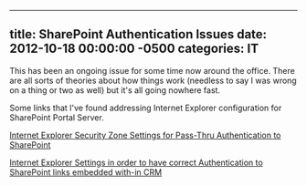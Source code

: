 ﻿---

title:  SharePoint Authentication Issues
date:   2012-10-18 00:00:00 -0500
categories: IT
---






This has been an ongoing issue for some time now around the office. There are all sorts of theories about how things work (needless to say I was wrong on a thing or two as well) but it's all going nowhere fast.

Some links that I've found addressing Internet Explorer configuration for SharePoint Portal Server.

<a href="http://blogs.kraftkennedy.com/index.php/2009/08/09/internet-explorer-security-zone-settings-for-pass-thru-authentication-to-sharepoint/">Internet Explorer Security Zone Settings for Pass-Thru Authentication to SharePoint</a>

<a href="http://www.powerobjects.com/blog/2009/08/17/internet-explorer-settings-in-order-to-have-correct-authentication-to-sharepoint-links-embedded-with-in-crm/">Internet Explorer Settings in order to have correct Authentication to SharePoint links embedded with-in CRM</a>


